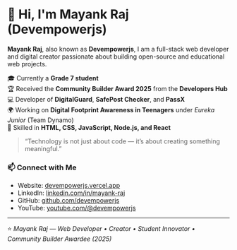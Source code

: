 # 👋 Hi, I'm Mayank Raj (Devempowerjs)

**Mayank Raj**, also known as **Devempowerjs**, I am a full-stack web developer and digital creator passionate about building open-source and educational web projects.

🎓 Currently a **Grade 7 student**  
🏆 Received the **Community Builder Award 2025** from the **Developers Hub**  
💻 Developer of **DigitalGuard**, **SafePost Checker**, and **PassX**  
🌍 Working on **Digital Footprint Awareness in Teenagers** under *Eureka Junior* (Team Dynamo)  
🚀 Skilled in **HTML, CSS, JavaScript, Node.js, and React**

> “Technology is not just about code — it’s about creating something meaningful.”

### 📫 Connect with Me
- Website: [devempowerjs.vercel.app](https://devempowerjs.vercel.app)
- LinkedIn: [linkedin.com/in/mayank-raj](https://www.linkedin.com/in/mayank-raj)
- GitHub: [github.com/devempowerjs](https://github.com/devempowerjs)
- YouTube: [youtube.com/@devempowerjs](https://www.youtube.com/@devempowerjs)

---

⭐️ *Mayank Raj — Web Developer • Creator • Student Innovator • Community Builder Awardee (2025)*
